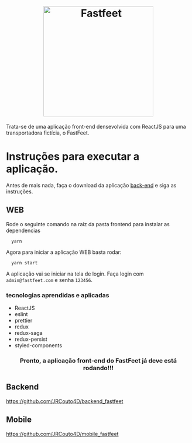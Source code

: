 <h1 align="center">
  <img alt="Fastfeet" title="Fastfeet" src="https://raw.githubusercontent.com/Rocketseat/bootcamp-gostack-desafio-02/master/.github/logo.png" width="300px" />
</h1>

<span align="center">
  Trata-se de uma aplicação front-end densevolvida com ReactJS para uma transportadora fictícia, o FastFeet.
</span>

# Instruções para executar a aplicação.

Antes de mais nada, faça o download da aplicação <a href="https://github.com/JRCouto4D/backend_fastfeet">back-end</a> e siga as instruções.

## WEB

Rode o seguinte comando na raiz da pasta frontend para instalar as dependencias

```
  yarn
```
Agora para iniciar a aplicação WEB basta rodar:

```
  yarn start
```

A aplicação vai se iniciar na tela de login. Faça login com `admin@fastfeet.com` e senha `123456`.

### tecnologias aprendidas e aplicadas

- ReactJS
- eslint
- prettier
- redux
- redux-saga
- redux-persist
- styled-components

<h3 align="center">Pronto, a aplicação front-end do FastFeet já deve está rodando!!!
  
## Backend

https://github.com/JRCouto4D/backend_fastfeet

## Mobile

https://github.com/JRCouto4D/mobile_fastfeet
